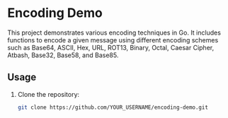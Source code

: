 # Encoding Demo

This project demonstrates various encoding techniques in Go. It includes functions to encode a given message using different encoding schemes such as Base64, ASCII, Hex, URL, ROT13, Binary, Octal, Caesar Cipher, Atbash, Base32, Base58, and Base85.

## Usage

1. Clone the repository:
   ```sh
   git clone https://github.com/YOUR_USERNAME/encoding-demo.git
